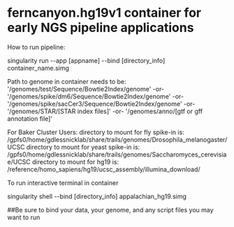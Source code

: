 # ferncanyon.hg19v1 container for early NGS pipeline applications
How to run pipeline:

 singularity run --app [appname] --bind [directory_info] container_name.simg

Path to genome in container needs to be:
 '/genomes/test/Sequence/Bowtie2Index/genome'
-or-
 '/genomes/spike/dm6/Sequence/Bowtie2Index/genome'
-or-
 '/genomes/spike/sacCer3/Sequence/Bowtie2Index/genome'
-or-
 '/genomes/STAR/[STAR index files]'
-or-
 '/genomes/anno/[gtf or gff annotation file]'

For Baker Cluster Users:
 directory to mount for fly spike-in is: /gpfs0/home/gdlessnicklab/share/trails/genomes/Drosophila_melanogaster/UCSC
 directory to mount for yeast spike-in is: /gpfs0/home/gdlessnicklab/share/trails/genomes/Saccharomyces_cerevisiae/UCSC
 directory to mount for hg19 is: /reference/homo_sapiens/hg19/ucsc_assembly/illumina_download/

To run interactive terminal in container

 singularity shell --bind [directory_info] appalachian_hg19.simg

 ##Be sure to bind your data, your genome, and any script files you may want to run


